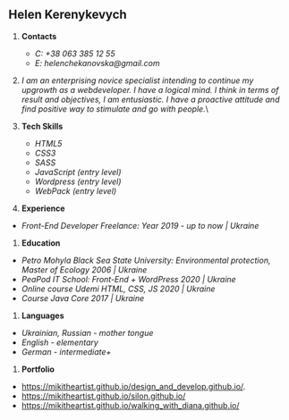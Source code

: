 ## **Helen Kerenykevych**

1. **Contacts**

   - _C: +38 063 385 12 55_
   - _E: helenchekanovska@gmail.com_

1. _I am an enterprising novice specialist intending to continue my upgrowth as a webdeveloper. I have a logical mind. I think in terms of result and objectives, I am entusiastic. I have a proactive attitude and find positive way to stimulate and go with people._\

1. **Tech Skills**

   - _HTML5_
   - _CSS3_
   - _SASS_
   - _JavaScript (entry level)_
   - _Wordpress (entry level)_
   - _WebPack (entry level)_

1. **Experience**

- _Front-End Developer Freelance: Year 2019 - up to now | Ukraine_

1. **Education**

- _Petro Mohyla Black Sea State University: Environmental protection, Master of Ecology 2006 | Ukraine_
- _PeaPod IT School: Front-End + WordPress 2020 | Ukraine_
- _Online course Udemi HTML, CSS, JS 2020 | Ukraine_
- _Course Java Core 2017 | Ukraine_

1. **Languages**

- _Ukrainian, Russian - mother tongue_
- _English - elementary_
- _German - intermediate+_

1. **Portfolio**

- https://mikitheartist.github.io/design_and_develop.github.io/.
- https://mikitheartist.github.io/silon.github.io/
- https://mikitheartist.github.io/walking_with_diana.github.io/

